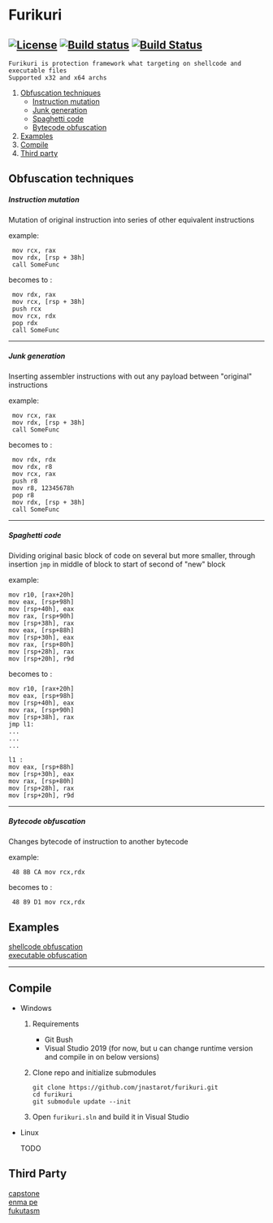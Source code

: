 Furikuri
=============

[![License](https://img.shields.io/badge/license-BSD3-blue.svg)](https://github.com/jnastarot/enma_pe/blob/master/LICENSE) [![Build status](https://ci.appveyor.com/api/projects/status/4fa90sgo6c89fqcp?svg=true)](https://ci.appveyor.com/project/jnastarot/furikuri) [![Build Status](https://travis-ci.org/jnastarot/furikuri.svg?branch=master)](https://travis-ci.org/jnastarot/furikuri)
------


```
Furikuri is protection framework what targeting on shellcode and executable files 
Supported x32 and x64 archs
```
1. [Obfuscation techniques](#Obfuscation-techniques)
	* [Instruction mutation](#Instruction-mutation) 
    * [Junk generation](#Junk-generation) 
    * [Spaghetti code](#Spaghetti-code) 
    * [Bytecode obfuscation](#Bytecode-obfuscation) 
2. [Examples](#Examples)
3. [Compile](#Compile)
4. [Third party](#third-party)

Obfuscation techniques
-------------------------------------

##### Instruction mutation
 Mutation of original instruction into series of other equivalent instructions 

   example:

   ```
    mov rcx, rax
    mov rdx, [rsp + 38h]
    call SomeFunc
   ```
   becomes to :
   ```
    mov rdx, rax
    mov rcx, [rsp + 38h]
    push rcx
    mov rcx, rdx
    pop rdx
    call SomeFunc
   
   ```
------------------------

##### Junk generation
Inserting assembler instructions with out any payload between "original" instructions

   example:
   ```
    mov rcx, rax
    mov rdx, [rsp + 38h]
    call SomeFunc
   ```
   becomes to :
   ```
    mov rdx, rdx
    mov rdx, r8
    mov rcx, rax
    push r8
    mov r8, 12345678h
    pop r8
    mov rdx, [rsp + 38h]
    call SomeFunc
   ```
------------------------

##### Spaghetti code
Dividing original basic block of code on several but more smaller, through insertion `jmp` in middle of   block to start of second of "new" block

   example:
   ```
   mov r10, [rax+20h]
   mov eax, [rsp+98h]
   mov [rsp+40h], eax
   mov rax, [rsp+90h]
   mov [rsp+38h], rax
   mov eax, [rsp+88h]
   mov [rsp+30h], eax
   mov rax, [rsp+80h]
   mov [rsp+28h], rax
   mov [rsp+20h], r9d
   ```
   becomes to :
   ```
   mov r10, [rax+20h]
   mov eax, [rsp+98h]
   mov [rsp+40h], eax
   mov rax, [rsp+90h]
   mov [rsp+38h], rax
   jmp l1:
   ...
   ...
   ...
   
   l1 :
   mov eax, [rsp+88h]
   mov [rsp+30h], eax
   mov rax, [rsp+80h]
   mov [rsp+28h], rax
   mov [rsp+20h], r9d
   
   ```
------------------------

##### Bytecode obfuscation
Changes bytecode of instruction to another bytecode

   example:
   ```
    48 8B CA mov rcx,rdx
   ```
   becomes to :
   ```
    48 89 D1 mov rcx,rdx
   ```




Examples
--------------
[shellcode obfuscation](https://github.com/jnastarot/furikuri/tree/master/examples/shellcode%20obfuscation)<br>
[executable obfuscation](https://github.com/jnastarot/furikuri/tree/master/examples/executable%20obfuscation)

---
Compile 
-------------
* Windows
	1. Requirements 
	    * Git Bush
	    * Visual Studio 2019 (for now, but u can change runtime version and compile in on below versions)
	
	2. Clone repo and initialize submodules
	
	   ```
	   git clone https://github.com/jnastarot/furikuri.git
	   cd furikuri
	   git submodule update --init
	   ```
	
	3. Open `furikuri.sln` and build it in Visual Studio 
	
	   
	
* Linux

  TODO




Third Party
-----------------
[capstone](http://www.capstone-engine.org/)<br>
[enma pe](https://github.com/jnastarot/enma_pe)<br>
[fukutasm](https://github.com/jnastarot/fukutasm)<br>
